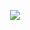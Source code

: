 <p align="center">
   <a href=""><img src="http://readme-typing-svg.herokuapp.com?font=Arial+Black&size=50&pause=1000&color26ff67&width=550&height=75&lines=Hi%2c+I'm+Ornisha">
</p>
